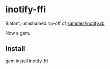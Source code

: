 # inotify-ffi

Blatant, unashamed rip-off of [samples/inotify.rb](http://github.com/ffi/ffi/blob/master/samples/inotify.rb)

Now a gem.

## Install
gem install inotify-ffi
